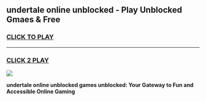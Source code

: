 
## undertale online unblocked - Play Unblocked Gmaes & Free
<h3>
<a href="https://news.freeplayer.one?title=undertale_online_unblocked&ref=23F">CLICK TO PLAY</a></h3>
<hr>

<h3>
<a href="https://news.freeplayer.one?title=undertale_online_unblocked&ref=23F">CLICK 2 PLAY</a>
  
</h3>

<a href="https://news.freeplayer.one?title=undertale_online_unblocked&ref=23F/"><img src="https://clearcache.store/games.png"></a>


**undertale online unblocked games unblocked: Your Gateway to Fun and Accessible Online Gaming**
